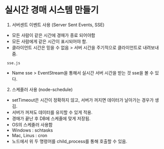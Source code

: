 # 실시간 경매 시스템 만들기

1. 서버센트 이벤트 사용 (Server Sent Events, SSE)
 
 - 모든 사람이 같은 시간에 경매가 종료 되어야함
 - 모든 사람에게 같은 시간이 표시되어야 함.
 - 클라이언트 시간은 믿을 수 없음 > 서버 시간을 주기적으로 클라이언트로 내려보내줌.

` sse.js`

 - Name sse > EventStream을 통해서 실시간 서버 시간을 받는 것 sse을 볼 수 있다.


2. 스케줄러 사용 (node-schedule)
 
 - setTimeout은 시간이 정확하지 않고, 서버가 꺼지면 데이터가 날아가는 경우가 생김.
 - 서버가 꺼져도 데이터를 유지할 수 있게 적용.
 - 경매가 끝난 후 DB에 스케줄에 맞게 저장됨.
 - OS의 스케줄러 사용함
 - Windows : schtasks
 - Mac, Linus : cron
 - 노드에서 위 두 명령어를 child_process를 통해 호출할 수 있음.
